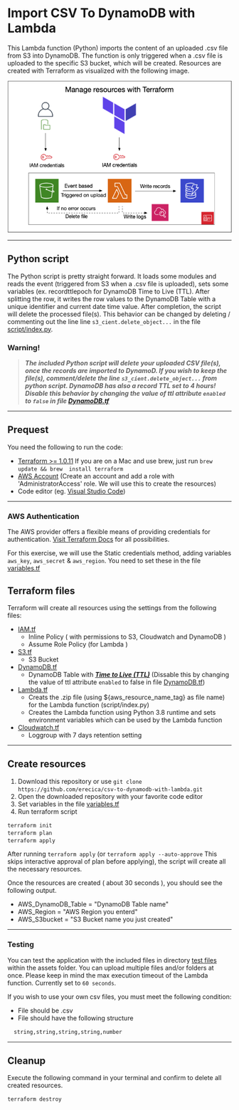 # Import CSV To DynamoDB with Lambda


This Lambda function (Python) imports the content of an uploaded .csv file from S3 into DynamoDB. The function is only triggered when a .csv file is uploaded to the specific S3 bucket, which will be created. Resources are created with Terraform as visualized with the following image.

<p align="center">
  <img alt="Infrastructure" src="assets/images/infrastructure.png">
</p>

---

## Python script
The Python script is pretty straight forward. It loads some modules and reads the event (triggered from S3 when a .csv file is uploaded), sets some variables (ex. recordttlepoch for DynamoDB Time to Live (TTL). After splitting the row, it writes the row values to the DynamoDB Table with a unique identifier and current date time value. After completion, the script will delete the processed file(s). This behavior can be changed by deleting / commenting out the line line ```s3_cient.delete_object...``` in the file [script/index.py](script/index.py). 

### Warning!
>***The included Python script will delete your uploaded CSV file(s), once the records are imported to DynamoD. If you wish to keep the file(s), comment/delete the line ```s3_cient.delete_object...``` from python script. 
DynamoDB has also a record TTL set to 4 hours! Disable this behavior by changing the value of ttl attribute `enabled` to ```false``` in file [DynamoDB.tf](DynamoDB.tf)***

---

## Prequest

You need the following to run the code:

- [Terraform >= 1.0.11](https://www.terraform.io/downloads.html) If you are on a Mac and use brew, just run ```brew update && brew  install terraform```
- [AWS Account](https://aws.amazon.com) (Create an account and add a role with 'AdministratorAccess' role. We will use this to create the resources)
- Code editor (eg. [Visual Studio Code](https://code.visualstudio.com/download))

---
### AWS Authentication 
The AWS provider offers a flexible means of providing credentials for authentication. [Visit Terraform Docs](https://registry.terraform.io/providers/hashicorp/aws/latest/docs#authentication) for all possibilities.

For this exercise, we will use the Static credentials method, adding variables `aws_key`, `aws_secret` & `aws_region`. You need to set these in the file [variables.tf](variables.tf)  

## Terraform files
Terraform will create all resources using the settings from the following files:

- [IAM.tf](IAM.tf)
  - Inline Policy ( with permissions to S3, Cloudwatch and DynamoDB )
  - Assume Role Policy (for Lambda )
- [S3.tf](S3.tf) 
  - S3 Bucket
- [DynamoDB.tf](DynamoDB.tf)
  - DynamoDB Table with ***[Time to Live (TTL)](https://docs.aws.amazon.com/amazondynamodb/latest/developerguide/TTL.html)*** (Dissable this by changing the value of ttl attribute `enabled` to false in file [DynamoDB.tf](DynamoDB.tf))
- [Lambda.tf](Lambda.tf)
  - Creats the .zip file (using ${aws_resource_name_tag} as file name) for the Lambda function (script/index.py)
  - Creates the Lambda function using Python 3.8 runtime and sets environment variables which can be used by the Lambda function
- [Cloudwatch.tf](Cloudwatch.tf)
  - Loggroup with 7 days retention setting

---

## Create resources
1. Download this repository or use ```git clone https://github.com/erecica/csv-to-dynamodb-with-lambda.git```  
2. Open the downloaded repository with your favorite code editor
2. Set variables in the file [variables.tf](variables.tf)
3. Run terraform script
```sh
terraform init
terraform plan
terraform apply
```

After running `terraform apply` (or `terraform apply --auto-approve` This skips interactive approval of plan before applying), the script will create all the necessary resources.

Once the resources are created ( about 30 seconds ), you should see the following output.
+ AWS_DynamoDB_Table = "DynamoDB Table name"
+ AWS_Region         = "AWS Region you enterd"
+ AWS_S3bucket       = "S3 Bucket name you just created" 

---

### Testing

You can test the application with the included files in directory [test files](assets/testfiles/) within the assets folder. You can upload multiple files and/or folders at once. Please keep in mind the max execution timeout of the Lambda function. Currently set to ```60 seconds```.

If you wish to use your own csv files, you must meet the following condition:
  - File should be .csv
  - File should have the following structure
  ```sh 
    string,string,string,string,number
  ```

---

## Cleanup
Execute the following command in your terminal and confirm to delete all created resources.
```sh
terraform destroy
```